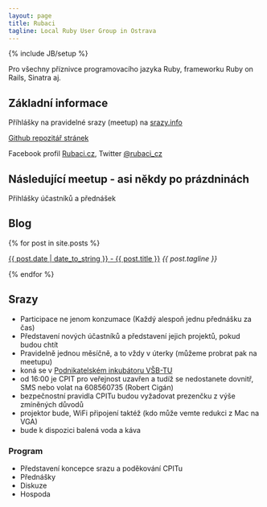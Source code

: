 ```yaml
---
layout: page
title: Rubaci
tagline: Local Ruby User Group in Ostrava
---
```

{% include JB/setup %}

Pro všechny příznivce programovacího jazyka Ruby, frameworku Ruby on Rails, Sinatra aj.

## Základní informace

Příhlášky na pravidelné srazy (meetup) na [srazy.info](http://srazy.info/rubaci-cz-ruby-meetup/terminy/)

[Github repozitář stránek](https://github.com/3lancers/rubaci_cz)

Facebook profil [Rubaci.cz](http://www.facebook.com/rubaci), Twitter [@rubaci_cz](https://twitter.com/#!/rubaci_cz)

## Následující meetup - asi někdy po prázdninách

Přihlášky účastníků a přednášek

## Blog

{% for post in site.posts %}
  <p>
    <a href="{{ BASE_PATH }}{{ post.url }}">{{ post.date | date_to_string }} - {{ post.title }}</a>
    <i>{{ post.tagline }}</i>
  </p>
{% endfor %}


## Srazy

* Participace ne jenom konzumace (Každý alespoň jednu přednášku za čas)
* Představení nových účastníků a představení jejich projektů, pokud budou chtít
* Pravidelně jednou měsíčně, a to vždy v úterky (můžeme probrat pak na meetupu)
* koná se v [Podnikatelském inkubátoru VŠB-TU](http://inkubator.vsb.cz/) 
* od 16:00 je CPIT pro veřejnost uzavřen a tudíž se nedostanete dovnitř, SMS nebo volat na 608560735 (Robert Cigán)
* bezpečnostní pravidla CPITu budou vyžadovat prezenčku z výše zmíněných důvodů
* projektor bude, WiFi připojení taktéž (kdo může vemte redukci z Mac na VGA)
* bude k dispozici balená voda a káva

### Program

* Představení koncepce srazu a poděkování CPITu
* Přednášky
* Diskuze
* Hospoda